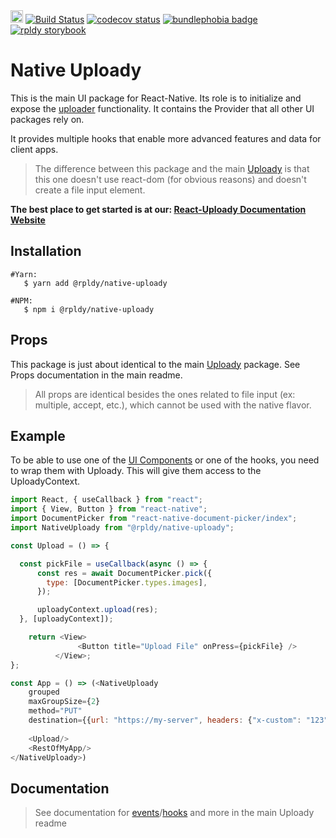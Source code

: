 <a href="https://badge.fury.io/js/%40rpldy%2Fnative-uploady">
    <img src="https://badge.fury.io/js/%40rpldy%2Fnative-uploady.svg" alt="npm version" height="20"></a>
<a href="https://github.com/rpldy/react-uploady/actions/workflows/pr.yml">
        <img src="https://github.com/rpldy/react-uploady/actions/workflows/pr.yml/badge.svg" alt="Build Status"/></a>
<a href="https://codecov.io/gh/rpldy/react-uploady">
    <img src="https://codecov.io/gh/rpldy/react-uploady/branch/master/graph/badge.svg" alt="codecov status"/></a> 
<a href="https://bundlephobia.com/result?p=@rpldy/native-uploady">
    <img src="https://badgen.net/bundlephobia/minzip/@rpldy/native-uploady" alt="bundlephobia badge"/></a>
<a href="https://react-uploady-storybook.netlify.com/?path=/story/native-uploady--simple">
   <img src="https://cdn.jsdelivr.net/gh/storybookjs/brand@master/badge/badge-storybook.svg" alt="rpldy storybook"/></a> 

# Native Uploady

This is the main UI package for React-Native. Its role is to initialize and expose the [uploader](https://react-uploady.org/docs/packages/rpldy-uploader/) functionality.
It contains the Provider that all other UI packages rely on.

It provides multiple hooks that enable more advanced features and data for client apps.

> The difference between this package and the main [Uploady](https://react-uploady.org/docs/api/) is that this one doesn't use react-dom (for obvious reasons) and doesn't create a file input element.

**The best place to get started is at our: [React-Uploady Documentation Website](https://react-uploady.org)**

## Installation

```shell
#Yarn: 
   $ yarn add @rpldy/native-uploady

#NPM:
   $ npm i @rpldy/native-uploady
``` 

## Props

This package is just about identical to the main [Uploady](https://react-uploady.org/docs/api/) package. 
See Props documentation in the main readme.

> All props are identical besides the ones related to file input (ex: multiple, accept, etc.), which cannot be used with the native flavor.

## Example

To be able to use one of the [UI Components](https://react-uploady.org/docs/category/components/) or one of the hooks, you need to wrap them with Uploady.
This will give them access to the UploadyContext.

```javascript
import React, { useCallback } from "react";
import { View, Button } from "react-native";
import DocumentPicker from "react-native-document-picker/index";
import NativeUploady from "@rpldy/native-uploady";

const Upload = () => {

  const pickFile = useCallback(async () => {
      const res = await DocumentPicker.pick({
        type: [DocumentPicker.types.images],
      });

      uploadyContext.upload(res);
  }, [uploadyContext]);

    return <View>
               <Button title="Upload File" onPress={pickFile} />
          </View>;
};

const App = () => (<NativeUploady    
    grouped
    maxGroupSize={2}
    method="PUT"
    destination={{url: "https://my-server", headers: {"x-custom": "123"}}}>
    
    <Upload/>
    <RestOfMyApp/>
</NativeUploady>)

```

## Documentation

> See documentation for [events](https://react-uploady.org/docs/api/events/)/[hooks](https://react-uploady.org/docs/category/hooks/) and more in the main Uploady readme